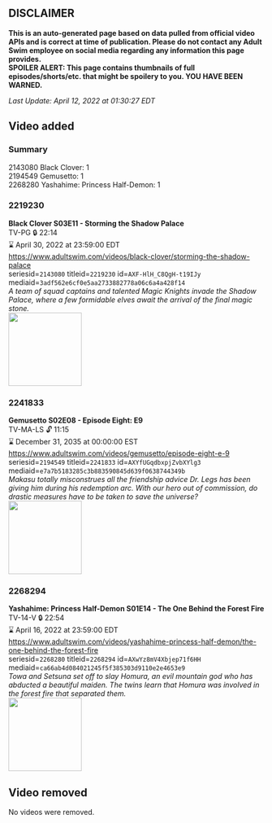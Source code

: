 ## DISCLAIMER
**This is an auto-generated page based on data pulled from official video APIs and is correct at time of publication. Please do not contact any Adult Swim employee on social media regarding any information this page provides.**  
**SPOILER ALERT: This page contains thumbnails of full episodes/shorts/etc. that might be spoilery to you. YOU HAVE BEEN WARNED.**  

_Last Update: April 12, 2022 at 01:30:27 EDT_
## Video added
### Summary
2143080 Black Clover: 1  
2194549 Gemusetto: 1  
2268280 Yashahime: Princess Half-Demon: 1  
### 2219230
**Black Clover S03E11 - Storming the Shadow Palace**  
TV-PG 🔒 22:14  
⌛ April 30, 2022 at 23:59:00 EDT  
https://www.adultswim.com/videos/black-clover/storming-the-shadow-palace  
seriesid=`2143080` titleid=`2219230` id=`AXF-HlH_C8QgH-t19IJy` mediaid=`3adf562e6cf0e5aa2733882778a06c6a4a428f14`  
_A team of squad captains and talented Magic Knights invade the Shadow Palace, where a few formidable elves await the arrival of the final magic stone._  
<a href="https://media.cdn.adultswim.com/uploads/20200415/thumbnails/2_2041595432-BlackClover_113.jpg"><img src="https://media.cdn.adultswim.com/uploads/20200415/thumbnails/2_2041595432-BlackClover_113.jpg" height="144px" /></a>
### 2241833
**Gemusetto S02E08 - Episode Eight: E9**  
TV-MA-LS 🔓 11:15  
⌛ December 31, 2035 at 00:00:00 EST  
https://www.adultswim.com/videos/gemusetto/episode-eight-e-9  
seriesid=`2194549` titleid=`2241833` id=`AXYfUGqdbxpjZvbXYlg3` mediaid=`e7a7b5183285c3b883590845d639f0638744349b`  
_Makasu totally misconstrues all the friendship advice Dr. Legs has been giving him during his redemption arc. With our hero out of commission, do drastic measures have to be taken to save the universe?_  
<a href="https://media.cdn.adultswim.com/uploads/20201201/thumbnails/2_201211218485-GSMP_208.jpg"><img src="https://media.cdn.adultswim.com/uploads/20201201/thumbnails/2_201211218485-GSMP_208.jpg" height="144px" /></a>
### 2268294
**Yashahime: Princess Half-Demon S01E14 - The One Behind the Forest Fire**  
TV-14-V 🔒 22:54  
⌛ April 16, 2022 at 23:59:00 EDT  
https://www.adultswim.com/videos/yashahime-princess-half-demon/the-one-behind-the-forest-fire  
seriesid=`2268280` titleid=`2268294` id=`AXwYz8mV4Xbjep71f6HH` mediaid=`ca66ab4d084021245f5f385303d9110e2e4653e9`  
_Towa and Setsuna set off to slay Homura, an evil mountain god who has abducted a beautiful maiden. The twins learn that Homura was involved in the forest fire that separated them._  
<a href="https://media.cdn.adultswim.com/uploads/20211001/thumbnails/2_211011023484-YashahimePrincessHalfDemon_114_TheOneBehindTheForestFire.png"><img src="https://media.cdn.adultswim.com/uploads/20211001/thumbnails/2_211011023484-YashahimePrincessHalfDemon_114_TheOneBehindTheForestFire.png" height="144px" /></a>
## Video removed
No videos were removed.  

